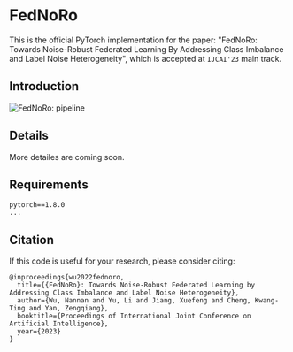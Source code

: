 # FedNoRo
This is the official PyTorch implementation for the paper: "FedNoRo: Towards Noise-Robust Federated Learning By Addressing Class Imbalance and Label Noise Heterogeneity", which is accepted at `IJCAI'23` main track.


## Introduction
![FedNoRo: pipeline](https://github.com/wnn2000/FedNoRo/blob/master/figures/Framework.png)

## Details

More detailes are coming soon.

## Requirements
```
pytorch==1.8.0
...
```

## Citation

If this code is useful for your research, please consider citing:

```shell
@inproceedings{wu2022fednoro,
  title={{FedNoRo}: Towards Noise-Robust Federated Learning by Addressing Class Imbalance and Label Noise Heterogeneity},
  author={Wu, Nannan and Yu, Li and Jiang, Xuefeng and Cheng, Kwang-Ting and Yan, Zengqiang},
  booktitle={Proceedings of International Joint Conference on Artificial Intelligence},
  year={2023}
}
  ```
